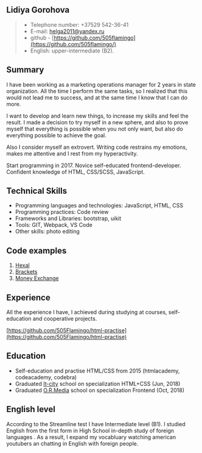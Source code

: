 ## Lidiya Gorohova

> * Telephone number: +37529 542-36-41  
> * E-mail: helga2011@yandex.ru
> * github - [https://github.com/505flamingo](https://github.com/505flamingo/)
> * English: upper-intermediate (B2).

## Summary

I have been working as a marketing operations manager for 2 years in state organization. All the time I perform the same tasks, so I realized that this would not lead me to success, and at the same time I know that I can do more.

I want to develop and learn new things, to increase my skills and feel the result. I made a decision to try myself in a new sphere, and also to prove myself that everything is possible when you not only want, but also do everything possible to achieve the goal.

Also I consider myself an extrovert. Writing code restrains my emotions, makes me attentive and I rest from my hyperactivity.

Start programming in 2017. Novice self-educated frontend-developer. Confident knowledge of HTML, CSS/SCSS, JavaScript.

## Technical Skills

* Programming languages and technologies: JavaScript, HTML, CSS
* Programming practices: Code review
* Frameworks and Libraries: bootstrap, uikit
* Tools: GIT, Webpack, VS Code
* Other skills: photo editing

## Сode examples

1. [Hexal](https://github.com/505Flamingo/hexal/tree/hexal) 
2. [Brackets](https://github.com/505Flamingo/brackets) 
3. [Money Exchange](https://github.com/505Flamingo/money-exchange) 

## Experience

All the experience I have, I achieved during studying at courses, self-education and cooperative projects.

[https://github.com/505Flamingo/html-practise](https://github.com/505Flamingo/html-practise)

## Education

- Self-education and practise HTML/CSS from 2015 (htmlacademy, codeacademy, codebra)
- Graduated [It-city](https://itcity.by/) school on specialization HTML+CSS (Jun, 2018)
- Graduated [O.R.Media](http://ormedia.by/#/frontEnd) school on specialization Frontend (Oct, 2018)

## English level

According to the Streamline test I have Intermediate level (B1). I studied English from the first form in High School in-depth study of foreign languages . Аs a result, I expand my vocabluary watching american youtubers an chatting in English with foreign people.
